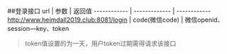 ##登录接口
url | 参数 | 返回值
------------ | ------------- | ------------
http://www.heimdall2019.club:8081/login | code(微信code)  | 微信openid、session—key、token
>token值设置的为一天，用户token过期需得请求该接口
